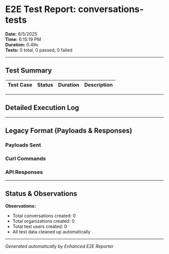 # E2E Test Report: conversations-tests

**Date:** 6/5/2025  
**Time:** 6:15:19 PM  
**Duration:** 0.49s  
**Tests:** 0 total, 0 passed, 0 failed  

---

## Test Summary

| Test Case | Status | Duration | Description |
|-----------|--------|----------|-------------|


---

## Detailed Execution Log



---

## Legacy Format (Payloads & Responses)

### Payloads Sent


### Curl Commands


### API Responses


---

## Status & Observations



**Observations:**
- Total conversations created: 0
- Total organizations created: 0
- Total test users created: 0
- All test data cleaned up automatically

---
*Generated automatically by Enhanced E2E Reporter*

